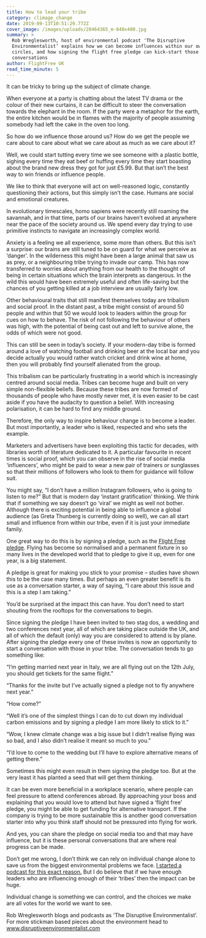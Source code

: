 ```yaml
---
title: How to lead your tribe
category: climage_change
date: 2019-09-13T10:51:29.772Z
cover_image: /images/uploads/28464365_m-848x480.jpg
summary: >
  Rob Wreglesworth, host of environmental podcast 'The Disruptive
  Environmentalist’ explains how we can become influences within our own social
  circles, and how signing the flight free pledge can kick-start those
  conversations 
author: FlightFree UK
read_time_minute: 5
---
```

It can be tricky to bring up the subject of climate change. 



When everyone at a party is chatting about the latest TV drama or the colour of their new curtains, it can be difficult to steer the conversation towards the elephant in the room. If the party were a metaphor for the earth, the entire kitchen would be in flames with the majority of people assuming somebody had left the cake in the oven too long. 



So how do we influence those around us? How do we get the people we care about to care about what we care about as much as we care about it? 



Well, we could start tutting every time we see someone with a plastic bottle, sighing every time they eat beef or huffing every time they start boasting about the brand new dress they got for just £5.99. But that isn’t the best way to win friends or influence people.

We like to think that everyone will act on well-reasoned logic, constantly questioning their actions, but this simply isn’t the case. Humans are social and emotional creatures.



In evolutionary timescales, homo sapiens were recently still roaming the savannah, and in that time, parts of our brains haven’t evolved at anywhere near the pace of the society around us. We spend every day trying to use primitive instincts to navigate an increasingly complex world. 



Anxiety is a feeling we all experience, some more than others. But this isn’t a surprise: our brains are still tuned to be on guard for what we perceive as ‘danger’. In the wilderness this might have been a large animal that saw us as prey, or a neighbouring tribe trying to invade our camp. This has now transferred to worries about anything from our health to the thought of being in certain situations which the brain interprets as dangerous. In the wild this would have been extremely useful and often life-saving but the chances of you getting killed at a job interview are usually fairly low. 



Other behavioural traits that still manifest themselves today are tribalism and social proof. In the distant past, a tribe might consist of around 50 people and within that 50 we would look to leaders within the group for cues on how to behave. The risk of not following the behaviour of others was high, with the potential of being cast out and left to survive alone, the odds of which were not good. 



This can still be seen in today’s society. If your modern-day tribe is formed around a love of watching football and drinking beer at the local bar and you decide actually you would rather watch cricket and drink wine at home, then you will probably find yourself alienated from the group. 



This tribalism can be particularly frustrating in a world which is increasingly centred around social media. Tribes can become huge and built on very simple non-flexible beliefs. Because these tribes are now formed of thousands of people who have mostly never met, it is even easier to be cast aside if you have the audacity to question a belief. With increasing polarisation, it can be hard to find any middle ground.



Therefore, the only way to inspire behaviour change is to become a leader. But most importantly, a leader who is liked, respected and who sets the example.



Marketers and advertisers have been exploiting this tactic for decades, with libraries worth of literature dedicated to it. A particular favourite in recent times is social proof, which you can observe in the rise of social media ‘influencers’, who might be paid to wear a new pair of trainers or sunglasses so that their millions of followers who look to them for guidance will follow suit. 



You might say, “I don’t have a million Instagram followers, who is going to listen to me?” But that is modern day ‘instant gratification’ thinking. We think that if something we say doesn’t go ‘viral’ we might as well not bother. Although there is exciting potential in being able to influence a global audience (as Greta Thunberg is currently doing so well), we can all start small and influence from within our tribe, even if it is just your immediate family. 



One great way to do this is by signing a pledge, such as the [Flight Free pledge](https://www.flightfree.co.uk/pledge). Flying has become so normalised and a permanent fixture in so many lives in the developed world that to pledge to give it up, even for one year, is a big statement. 



A pledge is great for making you stick to your promise – studies have shown this to be the case many times. But perhaps an even greater benefit is its use as a conversation starter, a way of saying, “I care about this issue and this is a step I am taking.” 



You’d be surprised at the impact this can have. You don’t need to start shouting from the rooftops for the conversations to begin. 



Since signing the pledge I have been invited to two stag dos, a wedding and two conferences next year, all of which are taking place outside the UK, and all of which the default (only) way you are considered to attend is by plane. After signing the pledge every one of these invites is now an opportunity to start a conversation with those in your tribe. The conversation tends to go something like:



“I’m getting married next year in Italy, we are all flying out on the 12th July, you should get tickets for the same flight.”



“Thanks for the invite but I’ve actually signed a pledge not to fly anywhere next year.”



“How come?”



“Well it’s one of the simplest things I can do to cut down my individual carbon emissions and by signing a pledge I am more likely to stick to it.”



“Wow, I knew climate change was a big issue but I didn’t realise flying was so bad, and I also didn’t realise it meant so much to you.” 



“I’d love to come to the wedding but I’ll have to explore alternative means of getting there.”



Sometimes this might even result in them signing the pledge too. But at the very least it has planted a seed that will get them thinking. 



It can be even more beneficial in a workplace scenario, where people can feel pressure to attend conferences abroad. By approaching your boss and explaining that you would love to attend but have signed a ‘flight free’ pledge, you might be able to get funding for alternative transport. If the company is trying to be more sustainable this is another good conversation starter into why you think staff should not be pressured into flying for work. 



And yes, you can share the pledge on social media too and that may have influence, but it is these personal conversations that are where real progress can be made. 



Don’t get me wrong, I don’t think we can rely on individual change alone to save us from the biggest environmental problems we face. [I started a podcast for this exact reason.](https://disruptiveenvironmentalist.com/podcast-2/) But I do believe that if we have enough leaders who are influencing enough of their ‘tribes’ then the impact can be huge. 



Individual change is something we can control, and the choices we make are all votes for the world we want to see. 



Rob Wreglesworth blogs and podcasts as 'The Disruptive Environmentalist’. For more stickman based pieces about the environment head to [www.disruptiveenvironmentalist.com ](<www.disruptiveenvironmentalist.com >)
